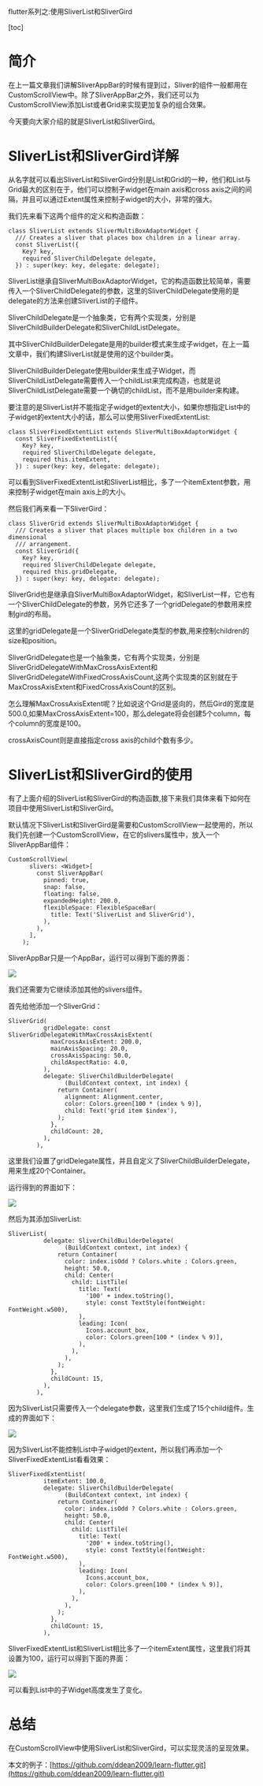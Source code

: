 flutter系列之:使用SliverList和SliverGird

[toc]

# 简介

在上一篇文章我们讲解SliverAppBar的时候有提到过，Sliver的组件一般都用在CustomScrollView中。除了SliverAppBar之外，我们还可以为CustomScrollView添加List或者Grid来实现更加复杂的组合效果。

今天要向大家介绍的就是SliverList和SliverGird。

# SliverList和SliverGird详解

从名字就可以看出SliverList和SliverGird分别是List和Grid的一种，他们和List与Grid最大的区别在于，他们可以控制子widget在main axis和cross axis之间的间隔，并且可以通过Extent属性来控制子widget的大小，非常的强大。

我们先来看下这两个组件的定义和构造函数：

```
class SliverList extends SliverMultiBoxAdaptorWidget {
  /// Creates a sliver that places box children in a linear array.
  const SliverList({
    Key? key,
    required SliverChildDelegate delegate,
  }) : super(key: key, delegate: delegate);
```

SliverList继承自SliverMultiBoxAdaptorWidget，它的构造函数比较简单，需要传入一个SliverChildDelegate的参数，这里的SliverChildDelegate使用的是delegate的方法来创建SliverList的子组件。

SliverChildDelegate是一个抽象类，它有两个实现类，分别是SliverChildBuilderDelegate和SliverChildListDelegate。

其中SliverChildBuilderDelegate是用的builder模式来生成子widget，在上一篇文章中，我们构建SliverList就是使用的这个builder类。

SliverChildBuilderDelegate使用builder来生成子Widget，而SliverChildListDelegate需要传入一个childList来完成构造，也就是说SliverChildListDelegate需要一个确切的childList，而不是用builder来构建。

要注意的是SliverList并不能指定子widget的extent大小，如果你想指定List中的子widget的extent大小的话，那么可以使用SliverFixedExtentList:

```
class SliverFixedExtentList extends SliverMultiBoxAdaptorWidget {
  const SliverFixedExtentList({
    Key? key,
    required SliverChildDelegate delegate,
    required this.itemExtent,
  }) : super(key: key, delegate: delegate);
```

可以看到SliverFixedExtentList和SliverList相比，多了一个itemExtent参数，用来控制子widget在main axis上的大小。

然后我们再来看一下SliverGird：

```
class SliverGrid extends SliverMultiBoxAdaptorWidget {
  /// Creates a sliver that places multiple box children in a two dimensional
  /// arrangement.
  const SliverGrid({
    Key? key,
    required SliverChildDelegate delegate,
    required this.gridDelegate,
  }) : super(key: key, delegate: delegate);
```

SliverGrid也是继承自SliverMultiBoxAdaptorWidget，和SliverList一样，它也有一个SliverChildDelegate的参数，另外它还多了一个gridDelegate的参数用来控制gird的布局。

这里的gridDelegate是一个SliverGridDelegate类型的参数,用来控制children的size和position。

SliverGridDelegate也是一个抽象类，它有两个实现类，分别是SliverGridDelegateWithMaxCrossAxisExtent和SliverGridDelegateWithFixedCrossAxisCount,这两个实现类的区别就在于MaxCrossAxisExtent和FixedCrossAxisCount的区别。

怎么理解MaxCrossAxisExtent呢？比如说这个Grid是竖向的，然后Gird的宽度是500.0,如果MaxCrossAxisExtent=100，那么delegate将会创建5个column，每个column的宽度是100。

crossAxisCount则是直接指定cross axis的child个数有多少。

# SliverList和SliverGird的使用

有了上面介绍的SliverList和SliverGird的构造函数,接下来我们具体来看下如何在项目中使用SliverList和SliverGird。

默认情况下SliverList和SliverGird是需要和CustomScrollView一起使用的，所以我们先创建一个CustomScrollView，在它的slivers属性中，放入一个SliverAppBar组件：

```
CustomScrollView(
      slivers: <Widget>[
        const SliverAppBar(
          pinned: true,
          snap: false,
          floating: false,
          expandedHeight: 200.0,
          flexibleSpace: FlexibleSpaceBar(
            title: Text('SliverList and SliverGrid'),
          ),
        ),
      ],
    );
```

SliverAppBar只是一个AppBar，运行可以得到下面的界面：

![](https://img-blog.csdnimg.cn/979a93ccb3ba4cb1893684755db0ae49.png)

我们还需要为它继续添加其他的slivers组件。

首先给他添加一个SliverGrid：

```
SliverGrid(
          gridDelegate: const SliverGridDelegateWithMaxCrossAxisExtent(
            maxCrossAxisExtent: 200.0,
            mainAxisSpacing: 20.0,
            crossAxisSpacing: 50.0,
            childAspectRatio: 4.0,
          ),
          delegate: SliverChildBuilderDelegate(
                (BuildContext context, int index) {
              return Container(
                alignment: Alignment.center,
                color: Colors.green[100 * (index % 9)],
                child: Text('grid item $index'),
              );
            },
            childCount: 20,
          ),
        ),
```

这里我们设置了gridDelegate属性，并且自定义了SliverChildBuilderDelegate，用来生成20个Container。

运行得到的界面如下：

![](https://img-blog.csdnimg.cn/91c003fe73814442b0d5656646a3d45d.png)

然后为其添加SliverList:

```
SliverList(
          delegate: SliverChildBuilderDelegate(
                (BuildContext context, int index) {
              return Container(
                color: index.isOdd ? Colors.white : Colors.green,
                height: 50.0,
                child: Center(
                  child: ListTile(
                    title: Text(
                      '100' + index.toString(),
                      style: const TextStyle(fontWeight: FontWeight.w500),
                    ),
                    leading: Icon(
                      Icons.account_box,
                      color: Colors.green[100 * (index % 9)],
                    ),
                  ),
                ),
              );
            },
            childCount: 15,
          ),
        ),
```

因为SliverList只需要传入一个delegate参数，这里我们生成了15个child组件。生成的界面如下：

![](https://img-blog.csdnimg.cn/e2531b7aa8de47fe91cf18033611acaf.png)

因为SliverList不能控制List中子widget的extent，所以我们再添加一个SliverFixedExtentList看看效果：

```
SliverFixedExtentList(
          itemExtent: 100.0,
          delegate: SliverChildBuilderDelegate(
                (BuildContext context, int index) {
              return Container(
                color: index.isOdd ? Colors.white : Colors.green,
                height: 50.0,
                child: Center(
                  child: ListTile(
                    title: Text(
                      '200' + index.toString(),
                      style: const TextStyle(fontWeight: FontWeight.w500),
                    ),
                    leading: Icon(
                      Icons.account_box,
                      color: Colors.green[100 * (index % 9)],
                    ),
                  ),
                ),
              );
            },
            childCount: 15,
          ),
```

SliverFixedExtentList和SliverList相比多了一个itemExtent属性，这里我们将其设置为100，运行可以得到下面的界面：

![](https://img-blog.csdnimg.cn/de0f6604e2d642b1a80a1cadf4dad999.png)

可以看到List中的子Widget高度发生了变化。

# 总结

在CustomScrollView中使用SliverList和SliverGird，可以实现灵活的呈现效果。

本文的例子：[https://github.com/ddean2009/learn-flutter.git](https://github.com/ddean2009/learn-flutter.git)

